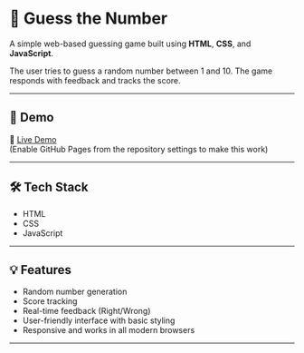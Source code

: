 # 🎯 Guess the Number

A simple web-based guessing game built using **HTML**, **CSS**, and **JavaScript**.

The user tries to guess a random number between 1 and 10. The game responds with feedback and tracks the score.

---

## 🚀 Demo

🔗 [Live Demo](https://sivaranjani04-hub.github.io/Guess-the-number/)  
(Enable GitHub Pages from the repository settings to make this work)

---

## 🛠️ Tech Stack

- HTML
- CSS
- JavaScript

---

## 💡 Features

- Random number generation
- Score tracking
- Real-time feedback (Right/Wrong)
- User-friendly interface with basic styling
- Responsive and works in all modern browsers

---
